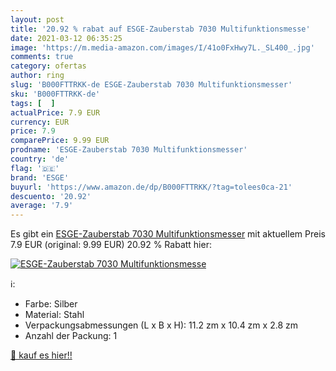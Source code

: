 ```yaml
---
layout: post
title: '20.92 % rabat auf ESGE-Zauberstab 7030 Multifunktionsmesse'
date: 2021-03-12 06:35:25
image: 'https://m.media-amazon.com/images/I/41o0FxHwy7L._SL400_.jpg'
comments: true
category: ofertas
author: ring
slug: 'B000FTTRKK-de ESGE-Zauberstab 7030 Multifunktionsmesser'
sku: 'B000FTTRKK-de'
tags: [  ]
actualPrice: 7.9 EUR
currency: EUR
price: 7.9
comparePrice: 9.99 EUR
prodname: 'ESGE-Zauberstab 7030 Multifunktionsmesser'
country: 'de'
flag: '🇩🇪'
brand: 'ESGE'
buyurl: 'https://www.amazon.de/dp/B000FTTRKK/?tag=tolees0ca-21'
descuento: '20.92'
average: '7.9'
---
```


Es gibt ein [ESGE-Zauberstab 7030 Multifunktionsmesser](https://www.amazon.de/dp/B000FTTRKK/?tag=tolees0ca-21) mit aktuellem Preis 7.9 EUR (original: 9.99 EUR) 20.92 % Rabatt hier:

[![ESGE-Zauberstab 7030 Multifunktionsmesse](https://m.media-amazon.com/images/I/41o0FxHwy7L._SL400_.jpg)](https://www.amazon.de/dp/B000FTTRKK/?tag=tolees0ca-21)

ℹ️:

- Farbe: Silber
- Material: Stahl
- Verpackungsabmessungen (L x B x H): 11.2 zm x 10.4 zm x 2.8 zm
- Anzahl der Packung: 1

[🛒 kauf es hier!!](https://www.amazon.de/dp/B000FTTRKK/?tag=tolees0ca-21)

